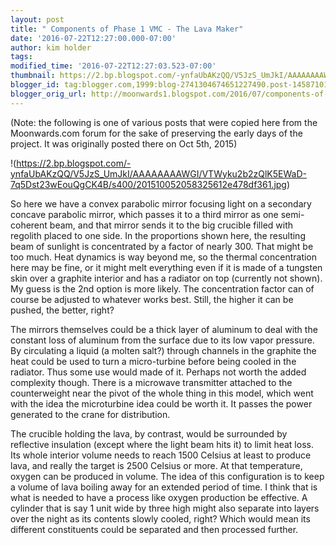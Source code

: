```yaml
---
layout: post
title: " Components of Phase 1 VMC - The Lava Maker"
date: '2016-07-22T12:27:00.000-07:00'
author: kim holder
tags:
modified_time: '2016-07-22T12:27:03.523-07:00'
thumbnail: https://2.bp.blogspot.com/-ynfaUbAKzQQ/V5JzS_UmJkI/AAAAAAAAWGI/VTWyku2b2zQlK5EWaD-7q5Dst23wEouQgCK4B/s72-c/201510052058325612e478df361.jpg
blogger_id: tag:blogger.com,1999:blog-2741304674651227490.post-1458710162572455517
blogger_orig_url: http://moonwards1.blogspot.com/2016/07/components-of-phase-1-vmc-lava-maker.html
---
```


(Note: the following is one of various posts that were copied here from the Moonwards.com forum for the sake of preserving the early days of the project. It was originally posted there on Oct 5th, 2015)

!(https://2.bp.blogspot.com/-ynfaUbAKzQQ/V5JzS_UmJkI/AAAAAAAAWGI/VTWyku2b2zQlK5EWaD-7q5Dst23wEouQgCK4B/s400/201510052058325612e478df361.jpg)

So here we have a convex parabolic mirror focusing light on a secondary concave parabolic mirror, which passes it to a third mirror as one semi-coherent beam, and that mirror sends it to the big crucible filled with regolith placed to one side. In the
proportions shown here, the resulting beam of sunlight is concentrated by a factor of nearly 300. That might be too much. Heat dynamics is way beyond me, so the thermal concentration here may be fine, or it might melt everything even if it is made
of a tungsten skin over a graphite interior and has a radiator on top (currently not shown). My guess is the 2nd option is more likely. The concentration factor can of course be adjusted to whatever works best. Still, the higher it can be pushed,
the better, right?

The mirrors themselves could be a thick layer of aluminum to deal with the constant loss of aluminum from the surface due to its low vapor pressure. By circulating a liquid (a molten salt?) through channels in the graphite the heat could be used to turn
a micro-turbine before being cooled in the radiator. Thus some use would made of it. Perhaps not worth the added complexity though. There is a microwave transmitter attached to the counterweight near the pivot of the whole thing in this model, which
went with the idea the microturbine idea could be worth it. It passes the power generated to the crane for distribution.

The crucible holding the lava, by contrast, would be surrounded by reflective insulation (except where the light beam hits it) to limit heat loss. Its whole interior volume needs to reach 1500 Celsius at least to produce lava, and really the target is
2500 Celsius or more. At that temperature, oxygen can be produced in volume.</div>
The idea of this configuration is to keep a volume of lava boiling away for an extended period of time. I think that is what is needed to have a process like oxygen production be effective. A cylinder that is say 1 unit wide by three high might also separate
into layers over the night as its contents slowly cooled, right? Which would mean its different constituents could be separated and then processed further.
